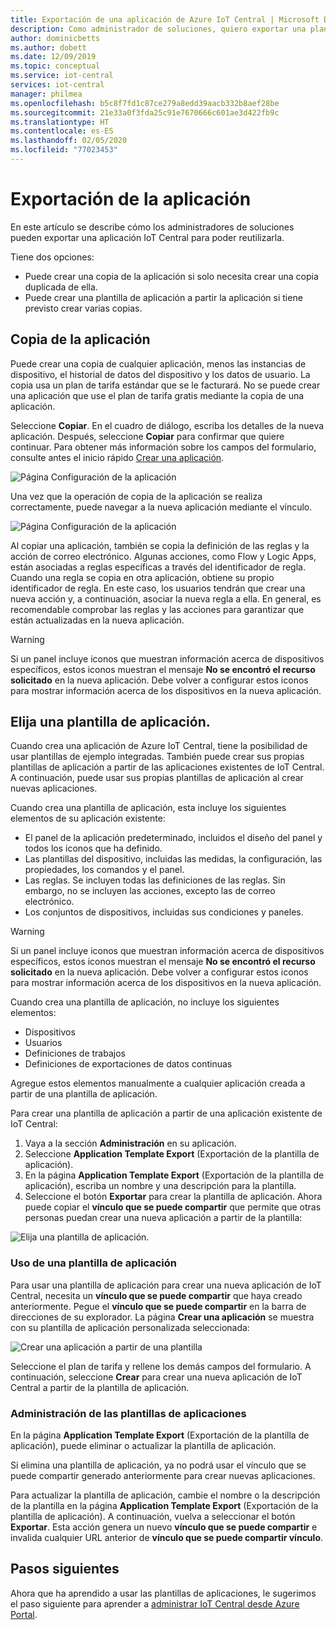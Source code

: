 ```yaml
---
title: Exportación de una aplicación de Azure IoT Central | Microsoft Docs
description: Como administrador de soluciones, quiero exportar una plantilla de aplicación para poder reutilizarla.
author: dominicbetts
ms.author: dobett
ms.date: 12/09/2019
ms.topic: conceptual
ms.service: iot-central
services: iot-central
manager: philmea
ms.openlocfilehash: b5c8f7fd1c87ce279a8edd39aacb332b8aef28be
ms.sourcegitcommit: 21e33a0f3fda25c91e7670666c601ae3d422fb9c
ms.translationtype: HT
ms.contentlocale: es-ES
ms.lasthandoff: 02/05/2020
ms.locfileid: "77023453"
---
```

# <a name="export-your-application"></a>Exportación de la aplicación



En este artículo se describe cómo los administradores de soluciones pueden exportar una aplicación IoT Central para poder reutilizarla.

Tiene dos opciones:

- Puede crear una copia de la aplicación si solo necesita crear una copia duplicada de ella.
- Puede crear una plantilla de aplicación a partir la aplicación si tiene previsto crear varias copias.

## <a name="copy-your-application"></a>Copia de la aplicación

Puede crear una copia de cualquier aplicación, menos las instancias de dispositivo, el historial de datos del dispositivo y los datos de usuario. La copia usa un plan de tarifa estándar que se le facturará. No se puede crear una aplicación que use el plan de tarifa gratis mediante la copia de una aplicación.

Seleccione **Copiar**. En el cuadro de diálogo, escriba los detalles de la nueva aplicación. Después, seleccione **Copiar** para confirmar que quiere continuar. Para obtener más información sobre los campos del formulario, consulte antes el inicio rápido [Crear una aplicación](quick-deploy-iot-central.md).

![Página Configuración de la aplicación](media/howto-use-app-templates/appcopy2.png)

Una vez que la operación de copia de la aplicación se realiza correctamente, puede navegar a la nueva aplicación mediante el vínculo.

![Página Configuración de la aplicación](media/howto-use-app-templates/appcopy3a.png)

Al copiar una aplicación, también se copia la definición de las reglas y la acción de correo electrónico. Algunas acciones, como Flow y Logic Apps, están asociadas a reglas específicas a través del identificador de regla. Cuando una regla se copia en otra aplicación, obtiene su propio identificador de regla. En este caso, los usuarios tendrán que crear una nueva acción y, a continuación, asociar la nueva regla a ella. En general, es recomendable comprobar las reglas y las acciones para garantizar que están actualizadas en la nueva aplicación.

> [!WARNING]
> Si un panel incluye iconos que muestran información acerca de dispositivos específicos, estos iconos muestran el mensaje **No se encontró el recurso solicitado** en la nueva aplicación. Debe volver a configurar estos iconos para mostrar información acerca de los dispositivos en la nueva aplicación.

## <a name="create-an-application-template"></a>Elija una plantilla de aplicación.

Cuando crea una aplicación de Azure IoT Central, tiene la posibilidad de usar plantillas de ejemplo integradas. También puede crear sus propias plantillas de aplicación a partir de las aplicaciones existentes de IoT Central. A continuación, puede usar sus propias plantillas de aplicación al crear nuevas aplicaciones.

Cuando crea una plantilla de aplicación, esta incluye los siguientes elementos de su aplicación existente:

- El panel de la aplicación predeterminado, incluidos el diseño del panel y todos los iconos que ha definido.
- Las plantillas del dispositivo, incluidas las medidas, la configuración, las propiedades, los comandos y el panel.
- Las reglas. Se incluyen todas las definiciones de las reglas. Sin embargo, no se incluyen las acciones, excepto las de correo electrónico.
- Los conjuntos de dispositivos, incluidas sus condiciones y paneles.

> [!WARNING]
> Si un panel incluye iconos que muestran información acerca de dispositivos específicos, estos iconos muestran el mensaje **No se encontró el recurso solicitado** en la nueva aplicación. Debe volver a configurar estos iconos para mostrar información acerca de los dispositivos en la nueva aplicación.

Cuando crea una plantilla de aplicación, no incluye los siguientes elementos:

- Dispositivos
- Usuarios
- Definiciones de trabajos
- Definiciones de exportaciones de datos continuas

Agregue estos elementos manualmente a cualquier aplicación creada a partir de una plantilla de aplicación.

Para crear una plantilla de aplicación a partir de una aplicación existente de IoT Central:

1. Vaya a la sección **Administración** en su aplicación.
1. Seleccione **Application Template Export** (Exportación de la plantilla de aplicación).
1. En la página **Application Template Export** (Exportación de la plantilla de aplicación), escriba un nombre y una descripción para la plantilla.
1. Seleccione el botón **Exportar** para crear la plantilla de aplicación. Ahora puede copiar el **vínculo que se puede compartir** que permite que otras personas puedan crear una nueva aplicación a partir de la plantilla:

![Elija una plantilla de aplicación.](media/howto-use-app-templates/create-template.png)

### <a name="use-an-application-template"></a>Uso de una plantilla de aplicación

Para usar una plantilla de aplicación para crear una nueva aplicación de IoT Central, necesita un **vínculo que se puede compartir** que haya creado anteriormente. Pegue el **vínculo que se puede compartir** en la barra de direcciones de su explorador. La página **Crear una aplicación**  se muestra con su plantilla de aplicación personalizada seleccionada:

![Crear una aplicación a partir de una plantilla](media/howto-use-app-templates/create-app.png)

Seleccione el plan de tarifa y rellene los demás campos del formulario. A continuación, seleccione **Crear** para crear una nueva aplicación de IoT Central a partir de la plantilla de aplicación.

### <a name="manage-application-templates"></a>Administración de las plantillas de aplicaciones

En la página **Application Template Export** (Exportación de la plantilla de aplicación), puede eliminar o actualizar la plantilla de aplicación.

Si elimina una plantilla de aplicación, ya no podrá usar el vínculo que se puede compartir generado anteriormente para crear nuevas aplicaciones.

Para actualizar la plantilla de aplicación, cambie el nombre o la descripción de la plantilla en la página **Application Template Export** (Exportación de la plantilla de aplicación). A continuación, vuelva a seleccionar el botón **Exportar**. Esta acción genera un nuevo **vínculo que se puede compartir** e invalida cualquier URL anterior de **vínculo que se puede compartir vínculo**.

## <a name="next-steps"></a>Pasos siguientes

Ahora que ha aprendido a usar las plantillas de aplicaciones, le sugerimos el paso siguiente para aprender a [administrar IoT Central desde Azure Portal](howto-manage-iot-central-from-portal.md).
